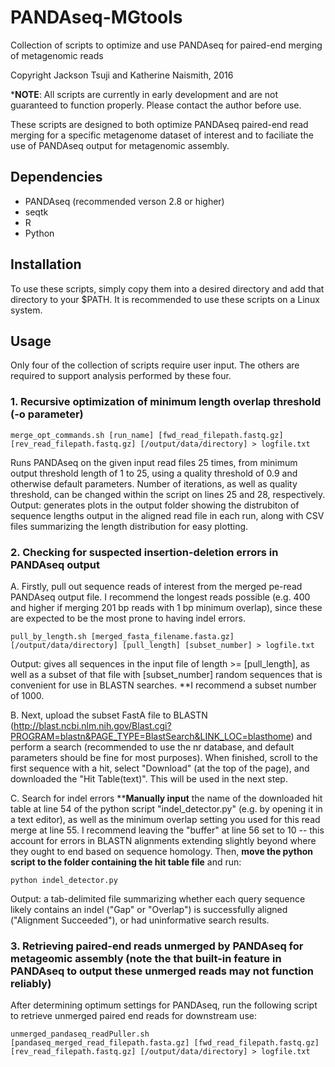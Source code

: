 # PANDAseq-MGtools
Collection of scripts to optimize and use PANDAseq for paired-end merging of metagenomic reads

Copyright Jackson Tsuji and Katherine Naismith, 2016

*__NOTE__: All scripts are currently in early development and are not guaranteed to function properly. Please contact the author before use.

These scripts are designed to both optimize PANDAseq paired-end read merging for a specific metagenome dataset of interest and to faciliate the use of PANDAseq output for metagenomic assembly.

## Dependencies
- PANDAseq (recommended verson 2.8 or higher)
- seqtk
- R
- Python

## Installation
To use these scripts, simply copy them into a desired directory and add that directory to your $PATH. It is recommended to use these scripts on a Linux system.

## Usage
Only four of the collection of scripts require user input. The others are required to support analysis performed by these four.

### 1. Recursive optimization of minimum length overlap threshold (-o parameter)
```
merge_opt_commands.sh [run_name] [fwd_read_filepath.fastq.gz] [rev_read_filepath.fastq.gz] [/output/data/directory] > logfile.txt
```
Runs PANDAseq on the given input read files 25 times, from minimum output threshold length of 1 to 25, using a quality threshold of 0.9 and otherwise default parameters. Number of iterations, as well as quality threshold, can be changed within the script on lines 25 and 28, respectively.
Output: generates plots in the output folder showing the distrubiton of sequence lengths output in the aligned read file in each run, along with CSV files summarizing the length distribution for easy plotting.

### 2. Checking for suspected insertion-deletion errors in PANDAseq output
A. Firstly, pull out sequence reads of interest from the merged pe-read PANDAseq output file. I recommend the longest reads possible (e.g. 400 and higher if merging 201 bp reads with 1 bp minimum overlap), since these are expected to be the most prone to having indel errors.
```
pull_by_length.sh [merged_fasta_filename.fasta.gz] [/output/data/directory] [pull_length] [subset_number] > logfile.txt
```
Output: gives all sequences in the input file of length >= [pull_length], as well as a subset of that file with [subset_number] random sequences that is convenient for use in BLASTN searches. **I recommend a subset number of 1000.

B. Next, upload the subset FastA file to BLASTN (http://blast.ncbi.nlm.nih.gov/Blast.cgi?PROGRAM=blastn&PAGE_TYPE=BlastSearch&LINK_LOC=blasthome) and perform a search (recommended to use the nr database, and default parameters should be fine for most purposes). When finished, scroll to the first sequence with a hit, select "Download" (at the top of the page), and downloaded the "Hit Table(text)". This will be used in the next step.

C. Search for indel errors
**__Manually input__ the name of the downloaded hit table at line 54 of the python script "indel_detector.py" (e.g. by opening it in a text editor), as well as the minimum overlap setting you used for this read merge at line 55. I recommend leaving the "buffer" at line 56 set to 10 -- this account for errors in BLASTN alignments extending slightly beyond where they ought to end based on sequence homology.
Then, __move the python script to the folder containing the hit table file__ and run:
```
python indel_detector.py
```
Output: a tab-delimited file summarizing whether each query sequence likely contains an indel ("Gap" or "Overlap") is successfully aligned ("Alignment Succeeded"), or had uninformative search results.

### 3. Retrieving paired-end reads unmerged by PANDAseq for metageomic assembly (note the that built-in feature in PANDAseq to output these unmerged reads may not function reliably)
After determining optimum settings for PANDAseq, run the following script to retrieve unmerged paired end reads for downstream use:
```
unmerged_pandaseq_readPuller.sh [pandaseq_merged_read_filepath.fasta.gz] [fwd_read_filepath.fastq.gz] [rev_read_filepath.fastq.gz] [/output/data/directory] > logfile.txt
```
